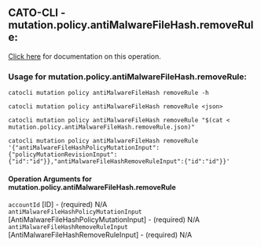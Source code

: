 
## CATO-CLI - mutation.policy.antiMalwareFileHash.removeRule:
[Click here](https://api.catonetworks.com/documentation/#mutation-mutation.policy.antiMalwareFileHash.removeRule) for documentation on this operation.

### Usage for mutation.policy.antiMalwareFileHash.removeRule:

`catocli mutation policy antiMalwareFileHash removeRule -h`

`catocli mutation policy antiMalwareFileHash removeRule <json>`

`catocli mutation policy antiMalwareFileHash removeRule "$(cat < mutation.policy.antiMalwareFileHash.removeRule.json)"`

`catocli mutation policy antiMalwareFileHash removeRule '{"antiMalwareFileHashPolicyMutationInput":{"policyMutationRevisionInput":{"id":"id"}},"antiMalwareFileHashRemoveRuleInput":{"id":"id"}}'`


#### Operation Arguments for mutation.policy.antiMalwareFileHash.removeRule ####

`accountId` [ID] - (required) N/A    
`antiMalwareFileHashPolicyMutationInput` [AntiMalwareFileHashPolicyMutationInput] - (required) N/A    
`antiMalwareFileHashRemoveRuleInput` [AntiMalwareFileHashRemoveRuleInput] - (required) N/A    
